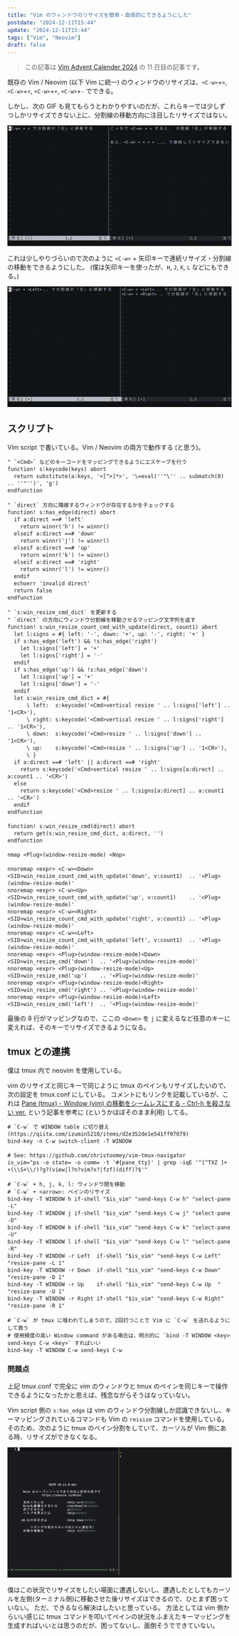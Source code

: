 ```yaml
---
title: "Vim のウィンドウのリサイズを簡単・直感的にできるようにした"
postdate: "2024-12-11T15:44"
update: "2024-12-11T15:44"
tags: ["Vim", "Neovim"]
draft: false
---
```


> この記事は [Vim Advent Calender 2024](https://qiita.com/advent-calendar/2024/vim) の 11 日目の記事です。

既存の Vim / Neovim (以下 Vim に統一) のウィンドウのリサイズは、`<C-w>`+`>`, `<C-w>`+`<`, `<C-w>`+`+`, `<C-w>`+`-` でできる。

しかし、次の GIF も見てもらうとわかりやすいのだが、これらキーでは少しずつしかリサイズできない上に、分割線の移動方向に注目したリサイズではない。

![通常のVimのリサイズ](./normal-vim-resize.gif)

これは少しやりづらいので次のように `<C-w>` + 矢印キーで連続リサイズ・分割線の移動をできるようにした。
(僕は矢印キーを使ったが、`H`, `J`, `K`, `L` などにもできる。)

![改善したVimのリサイズ](./improved-vim-reisize.gif)

## スクリプト

Vim script で書いている。Vim / Neovim の両方で動作する (と思う)。

```vim
" `<Cmd>` などのキーコードをマッピングできるようにエスケーブを行う
function! s:keycode(keys) abort
  return substitute(a:keys, '<[^>]*>', '\=eval(''"\'' .. submatch(0) .. ''"'')', 'g')
endfunction

" `direct` 方向に隣接するウィンドウが存在するかをチェックする
function! s:has_edge(direct) abort
  if a:direct ==# 'left'
    return winnr('h') != winnr()
  elseif a:direct ==# 'down'
    return winnr('j') != winnr()
  elseif a:direct ==# 'up'
    return winnr('k') != winnr()
  elseif a:direct ==# 'right'
    return winnr('l') != winnr()
  endif
  echoerr 'invalid direct'
  return false
endfunction

" `s:win_resize_cmd_dict` を更新する
" `direct` の方向にウィンドウ分割線を移動させるマッピング文字列を返す
function! s:win_resize_count_cmd_with_update(direct, count1) abort
  let l:signs = #{ left: '-', down: '+', up: '-', right: '+' }
  if s:has_edge('left') && !s:has_edge('right')
    let l:signs['left'] = '+'
    let l:signs['right'] = '-'
  endif
  if s:has_edge('up') && !s:has_edge('down')
    let l:signs['up'] = '+'
    let l:signs['down'] = '-'
  endif
  let s:win_resize_cmd_dict = #{
      \ left:  s:keycode('<Cmd>vertical resize ' .. l:signs['left'] .. '1<CR>'),
      \ right: s:keycode('<Cmd>vertical resize ' .. l:signs['right'] .. '1<CR>'),
      \ down:  s:keycode('<Cmd>resize ' .. l:signs['down'] .. '1<CR>'),
      \ up:    s:keycode('<Cmd>resize ' .. l:signs['up'] .. '1<CR>'),
      \ }
  if a:direct ==# 'left' || a:direct ==# 'right'
    return s:keycode('<Cmd>vertical resize ' .. l:signs[a:direct] .. a:count1 .. '<CR>')
  else
    return s:keycode('<Cmd>resize ' .. l:signs[a:direct] .. a:count1 .. '<CR>')
  endif
endfunction

function! s:win_resize_cmd(direct) abort
  return get(s:win_resize_cmd_dict, a:direct, '')
endfunction

nmap <Plug>(window-resize-mode) <Nop>

nnoremap <expr> <C-w><Down>  <SID>win_resize_count_cmd_with_update('down', v:count1)  .. '<Plug>(window-resize-mode)'
nnoremap <expr> <C-w><Up>    <SID>win_resize_count_cmd_with_update('up', v:count1)    .. '<Plug>(window-resize-mode)'
nnoremap <expr> <C-w><Right> <SID>win_resize_count_cmd_with_update('right', v:count1) .. '<Plug>(window-resize-mode)'
nnoremap <expr> <C-w><Left>  <SID>win_resize_count_cmd_with_update('left', v:count1)  .. '<Plug>(window-resize-mode)'
nnoremap <expr> <Plug>(window-resize-mode)<Down>  <SID>win_resize_cmd('down')  .. '<Plug>(window-resize-mode)'
nnoremap <expr> <Plug>(window-resize-mode)<Up>    <SID>win_resize_cmd('up')    .. '<Plug>(window-resize-mode)'
nnoremap <expr> <Plug>(window-resize-mode)<Right> <SID>win_resize_cmd('right') .. '<Plug>(window-resize-mode)'
nnoremap <expr> <Plug>(window-resize-mode)<Left>  <SID>win_resize_cmd('left')  .. '<Plug>(window-resize-mode)'
```

最後の 8 行がマッピングなので、ここの `<Down>` を `j` に変えるなど任意のキーに変えれば、そのキーでリサイズできるようになる。

## tmux との連携

僕は tmux 内で neovim を使用している。

vim のリサイズと同じキーで同じように tmux のペインもリサイズしたいので、次の設定を tmux.conf にしている。
コメントにもリンクを記載しているが、これは [Pane (tmux) - Window (vim) の移動をシームレスにする - Ctrl-h を殺さない ver.](https://qiita.com/izumin5210/items/d2e352de1e541ff97079) という記事を参考に (というかほぼそのまま利用) してる。

```tmux
# `C-w` で WINDOW table に切り替え (https://qiita.com/izumin5210/items/d2e352de1e541ff97079)
bind-key -n C-w switch-client -T WINDOW

# See: https://github.com/christoomey/vim-tmux-navigator
is_vim="ps -o state= -o comm= -t '#{pane_tty}' | grep -iqE '^[^TXZ ]+ +(\\S+\\/)?g?(view|l?n?vim?x?|fzf)(diff)?$'"

# `C-w` + h, j, k, l: ウィンドウ間を移動
# `C-w` + <arrow>: ペインのリサイズ
bind-key -T WINDOW h if-shell "$is_vim" "send-keys C-w h" "select-pane -L"
bind-key -T WINDOW j if-shell "$is_vim" "send-keys C-w j" "select-pane -D"
bind-key -T WINDOW k if-shell "$is_vim" "send-keys C-w k" "select-pane -U"
bind-key -T WINDOW l if-shell "$is_vim" "send-keys C-w l" "select-pane -R"
bind-key -T WINDOW -r Left  if-shell "$is_vim" "send-keys C-w Left"  "resize-pane -L 1"
bind-key -T WINDOW -r Down  if-shell "$is_vim" "send-keys C-w Down"  "resize-pane -D 1"
bind-key -T WINDOW -r Up    if-shell "$is_vim" "send-keys C-w Up  "  "resize-pane -U 1"
bind-key -T WINDOW -r Right if-shell "$is_vim" "send-keys C-w Right" "resize-pane -R 1"

# `C-w` が tmux に喰われてしまうので，2回打つことで Vim に `C-w` を送れるようにして救う
# 使用頻度の高い Window command がある場合は，明示的に `bind -T WINDOW <key> send-keys C-w <key>` すればいい
bind-key -T WINDOW C-w send-keys C-w
```

### 問題点

上記 tmux.conf で完全に vim のウィンドウと tmux のペインを同じキーで操作できるようになったかと思えば、残念ながらそうはなっていない。

Vim script 側の `s:has_edge` は vim のウィンドウ分割線しか認識できないし、キーマッピングされているコマンドも Vim の `reisize` コマンドを使用している。
そのため、次のように tmux のペイン分割をしていて、カーソルが Vim 側にある時、リサイズができなくなる。

![右 Vim、左 tmux](problem-vim-tmux.png)

僕はこの状況でリサイズをしたい場面に遭遇しないし、遭遇したとしてもカーソルを左側(ターミナル側)に移動させた後リサイズはできるので、ひとまず困っていない。
ただ、できるなら解決はしたいと思っている。
方法としては vim 側からいい感じに tmux コマンドを叩いてペインの状況をふまえたキーマッピングを生成すればいいとは思うのだが、困ってないし、面倒そうでできていない。
